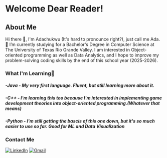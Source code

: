 # Welcome Dear Reader!

## About Me
  Hi there 👋, I'm Adachukwu (It's hard to pronounce right?), just call me Ada.
  🔭 I’m currently studying for a Bachelor's Degree in Computer Science at The University of Texas Rio Grande Valley. I am interested in 
      Object-oriented programming as well as Data Analytics, and I hope to improve my problem-solving coding skills by the end of this
      school year (2025-2026).

### What I'm Learning🌱
##### -Java - My very first language. Fluent, but still learning more about it.
##### -C++ - I'm learning this too because I'm interested in implementing game development theories into object-oriented programming.(Whatever that means)
##### -Python - I'm still getting the bascis of this one down, but it's so much easier to use so far. Good for ML and Data Visualization


### Contact Me
[![LinkedIn](https://custom-icon-badges.demolab.com/badge/LinkedIn-0A66C2?logo=linkedin-white&logoColor=fff)](https://www.linkedin.com/in/aikondu)
[![Gmail](https://img.shields.io/badge/Gmail-D14836?logo=gmail&logoColor=white)](mailto:akondu2020@yahoo.com)



<!--
**Ozi-Fort/Ozi-Fort** is a ✨ _special_ ✨ repository because its `README.md` (this file) appears on your GitHub profile.

Here are some ideas to get you started:

- 🔭 I’m currently working on ...
- 🌱 I’m currently learning ...
- 👯 I’m looking to collaborate on ...
- 🤔 I’m looking for help with ...
- 💬 Ask me about ...
- 📫 How to reach me: ...
- 😄 Pronouns: ...
- ⚡ Fun fact: ...
-->
